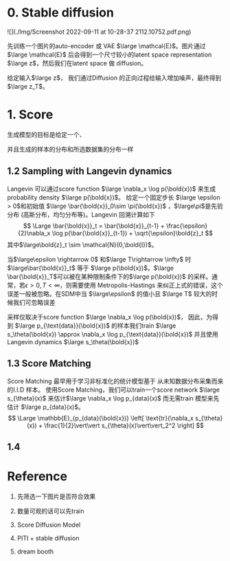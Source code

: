 # 0. Stable diffusion

![](./Img/Screenshot 2022-09-11 at 10-28-37 2112.10752.pdf.png)



先训练一个图片的auto-encoder 或 VAE $\large \mathcal{E}$。图片通过 $\large \mathcal{E}$ 后会得到一个尺寸较小的latent space representation $\large z$，然后我们在latent space 做 diffusion。

给定输入$\large z$， 我们通过Diffusion 的正向过程给输入增加噪声，最终得到$\large z_T$。  

# 1. Score

生成模型的目标是给定一个、

并且生成的样本的分布和所选数据集的分布一样



## 1.2 Sampling with Langevin dynamics

Langevin 可以通过score function $\large \nabla_x \log p(\bold{x})$ 来生成probability density $\large p(\bold{x})$。 给定一个固定步长 $\large \epsilon > 0$和初始值 $\large \bar{\bold{x}}_0\sim \pi(\bold{x})$ ，$\large\pi$是先验分布 (高斯分布，均匀分布等)。Langevin 回溯计算如下
$$
\Large
\bar{\bold{x}}_t = \bar{\bold{x}}_{t-1} + \frac{\epsilon}{2}\nabla_x \log p(\bar{\bold{x}}_{t-1}) + \sqrt{\epsilon}\bold{z}_t
$$
 其中$\large\bold{z}_t \sim \mathcal{N}(0,\bold{I})$。

当$\large\epsilon \rightarrow 0$ 和$\large T\rightarrow \infty$ 时 $\large\bar{\bold{x}}_t$ 等于 $\large p(\bold{x})$。$\large \bar{\bold{x}}_T$可以被在某种限制条件下的$\large p(\bold{x})$ 的采样。通常，若$\epsilon > 0, T< \infty$，则需要使用 Metropolis-Hastings 来纠正上式的错误，这个误差一般被忽略。在SDM中当 $\large\epsilon$ 的值小且 $\large T$ 较大的时候我们可忽略误差

采样仅取决于score function $\large \nabla_x \log p(\bold{x})$， 因此，为得到 $\large p_{\text{data}}(\bold{x})$ 的样本我们train $\large s_\theta(\bold{x}) \approx \nabla_x \log p_{\text{data}}(\bold{x})$ 并且使用Langevin dynamics $\large s_\theta(\bold{x})$

## 1.3 Score Matching

Score Matching 最早用于学习非标准化的统计模型基于 从未知数据分布采集而来的I.I.D 样本。 使用Score Matching，我们可以train一个score network $\large s_{\theta}(x)$ 来估计$\large \nabla_x \log p_{data}(x)$ 而无需train 模型来先估计 $\large p_{data}(x)$。
$$
\Large
\mathbb{E}_{p_{data}(\bold{x})} \left[  \text{tr}(\nabla_x s_{\theta}(x)) + \frac{1}{2}\vert\vert s_{\theta}(x)\vert\vert_2^2 \right]
$$




## 1.4









# Reference



1. 先筛选一下图片是否符合效果

2. 数量可观的话可以先train
3. Score Diffusion Model
4. PITI + stable diffusion
5. dream booth
